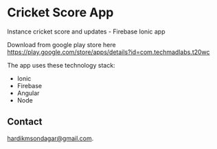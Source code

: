 
# Cricket Score App
Instance cricket score and updates - Firebase Ionic app

Download from google play store here https://play.google.com/store/apps/details?id=com.techmadlabs.t20wc

The app uses these technology stack:

* Ionic
* Firebase
* Angular
* Node

## Contact

hardikmsondagar@gmail.com.


